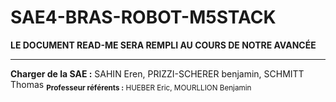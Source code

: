 # SAE4-BRAS-ROBOT-M5STACK

**LE DOCUMENT READ-ME SERA REMPLI AU COURS DE NOTRE AVANCÉE**

----------------------------------------------------------------

**Charger de la SAE :** SAHIN Eren, PRIZZI-SCHERER benjamin, SCHMITT Thomas
<sub>**Professeur référents :** HUEBER Eric, MOURLLION Benjamin</sub>
